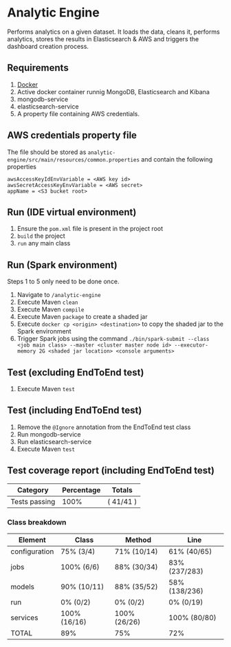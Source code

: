 # Analytic Engine
Performs analytics on a given dataset. It loads the data, cleans it, performs analytics, stores the results in Elasticsearch & AWS and triggers the dashboard creation process.

## Requirements
1. [Docker](https://www.docker.com/)
2. Active docker container runnig MongoDB, Elasticsearch and Kibana
3. mongodb-service
4. elasticsearch-service
5. A property file containing AWS credentials.

## AWS credentials property file
The file should be stored as `analytic-engine/src/main/resources/common.properties` and contain the following properties
```
awsAccessKeyIdEnvVariable = <AWS key id>
awsSecretAccessKeyEnvVariable = <AWS secret>
appName = <S3 bucket root>
```

## Run (IDE virtual environment)

1. Ensure the `pom.xml` file is present in the project root
2. `build` the project
3. `run` any main class

## Run (Spark environment)

Steps 1 to 5 only need to be done once.

1. Navigate to `/analytic-engine`
2. Execute Maven `clean`
3. Execute Maven `compile`
4. Execute Maven `package` to create a shaded jar
5. Execute `docker cp <origin> <destination>` to copy the shaded jar to the Spark environment
6. Trigger Spark jobs using the command `./bin/spark-submit --class <job main class> --master <cluster master node id> --executor-memory 2G <shaded jar location> <console arguments>`

## Test (excluding EndToEnd test)

1. Execute Maven `test`

## Test (including EndToEnd test)

1. Remove the `@Ignore` annotation from the EndToEnd test class
2. Run mongodb-service
3. Run elasticsearch-service
4. Execute Maven `test`

## Test coverage report (including EndToEnd test)

Category        |Percentage |Totals
----------------|-----------|---------
Tests passing   |100%       |( 41/41 )

### Class breakdown

Element         |Class          |Method         |Line               |
----------------|---------------|---------------|-------------------|
configuration   |75%    (3/4)   |71%    (10/14) |61%    (40/65)     |
jobs            |100%   (6/6)   |88%    (30/34) |83%    (237/283)   |
models          |90%    (10/11) |88%    (35/52) |58%    (138/236)   |
run             |0%     (0/2)   |0%     (0/2)   |0%     (0/19)      |
services        |100%   (16/16) |100%   (26/26) |100%   (80/80)     |
TOTAL           |89%            |75%            |72%                |